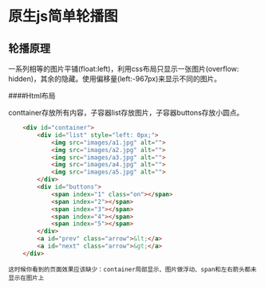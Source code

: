 原生js简单轮播图
==========================
轮播原理
-----------
一系列相等的图片平铺(float:left)，利用css布局只显示一张图片(overflow: hidden)，其余的隐藏。使用偏移量(left:-967px)来显示不同的图片。


####Html布局

conttainer存放所有内容，子容器list存放图片，子容器buttons存放小圆点。

```html
	<div id="container">
		<div id="list" style="left: 0px;">
			<img src="images/a1.jpg" alt="">
			<img src="images/a2.jpg" alt="">
			<img src="images/a3.jpg" alt="">
			<img src="images/a4.jpg" alt="">
			<img src="images/a5.jpg" alt="">
		</div>
		<div id="buttons">
			<span index="1" class="on"></span>
			<span index="2"></span>
			<span index="3"></span>
			<span index="4"></span>
			<span index="5"></span>
		</div>
		<a id="prev" class="arrow">&lt;</a>
        <a id="next" class="arrow">&gt;</a>
	</div>
```
`这时候你看到的页面效果应该缺少：container局部显示、图片做浮动、span和左右箭头都未显示在图片上`